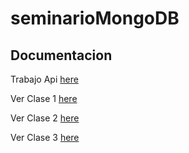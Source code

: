 # seminarioMongoDB

## Documentacion

Trabajo Api [here](api-mongodb/)

Ver Clase 1 [here](ejercicio1/README.md)

Ver Clase 2 [here](ejercicio2/README.md)

Ver Clase 3 [here](ejercicio3/README.md)










